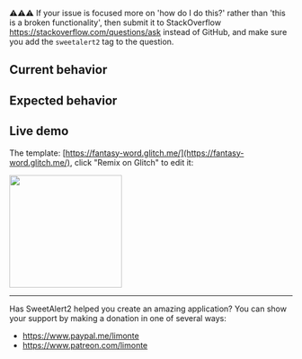 ⚠⚠⚠ If your issue is focused more on 'how do I do this?' rather than 'this is a broken functionality', then submit it to StackOverflow https://stackoverflow.com/questions/ask instead of GitHub, and make sure you add the `sweetalert2` tag to the question.

## Current behavior

<!-- Describe how the issue manifests. -->

## Expected behavior

<!-- Describe what the desired behavior would be. -->

## Live demo

<!-- If possible, please provide a working example in order for us to be able to reproduce the issue -->

The template: [https://fantasy-word.glitch.me/](https://fantasy-word.glitch.me/), click "Remix on Glitch" to edit it:

<img src="https://user-images.githubusercontent.com/6059356/46581537-0036a180-ca43-11e8-8d00-9ed5c6feea56.png" width="200">

---

Has SweetAlert2 helped you create an amazing application? You can show your support by making a donation in one of several ways:
- https://www.paypal.me/limonte
- https://www.patreon.com/limonte
